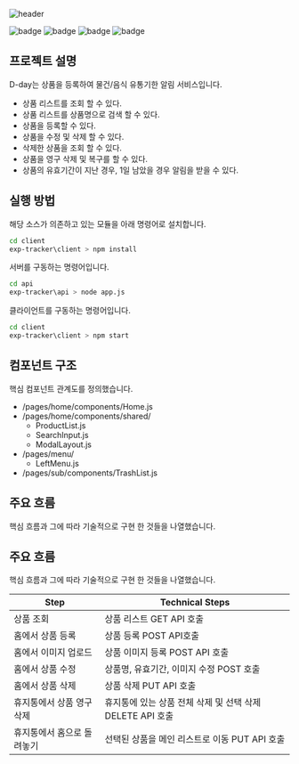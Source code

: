 ![header](https://capsule-render.vercel.app/api?type=wave&color=auto&height=200&section=header&text=D-day%20&fontSize=60)

![badge](https://img.shields.io/badge/MongoDB-47A248?style=flat-square&logo=MongoDB&logoColor=white)
![badge](https://img.shields.io/badge/Node.js-339933?style=flat-square&logo=Node.js&logoColor=white)
![badge](https://img.shields.io/badge/React-61DAFB?style=flat-square&logo=react&logoColor=white)
![badge](https://img.shields.io/badge/React%20Router-CA4245?style=flat-square&logo=React%20Router&logoColor=white)

## 프로젝트 설명

D-day는 상품을 등록하여 물건/음식 유통기한 알림 서비스입니다.
- 상품 리스트를 조회 할 수 있다.
- 상품 리스트를 상품명으로 검색 할 수 있다.
- 상품을 등록할 수 있다.
- 상품을 수정 및 삭제 할 수 있다.
- 삭제한 상품을 조회 할 수 있다.
- 상품을 영구 삭제 및 복구를 할 수 있다.
- 상품의 유효기간이 지난 경우, 1일 남았을 경우 알림을 받을 수 있다.

## 실행 방법

해당 소스가 의존하고 있는 모듈을 아래 명령어로 설치합니다.
```sh
cd client
exp-tracker\client > npm install
```
서버를 구동하는 명령어입니다.
```sh
cd api
exp-tracker\api > node app.js
```
클라이언트를 구동하는 명령어입니다.
```sh
cd client
exp-tracker\client > npm start
```

## 컴포넌트 구조

핵심 컴포넌트 관계도를 정의했습니다.

- /pages/home/components/Home.js
- /pages/home/components/shared/
  - ProductList.js
  - SearchInput.js
  - ModalLayout.js
- /pages/menu/
  - LeftMenu.js
- /pages/sub/components/TrashList.js

## 주요 흐름

핵심 흐름과 그에 따라 기술적으로 구현 한 것들을 나열했습니다.

## 주요 흐름

핵심 흐름과 그에 따라 기술적으로 구현 한 것들을 나열했습니다.

| Step | Technical Steps |
| ------ | ------ |
| 상품 조회 | 상품 리스트 GET API 호출 |
| 홈에서 상품 등록 | 상품 등록 POST API호출 |
| 홈에서 이미지 업로드 | 상품 이미지 등록 POST API 호출 |
| 홈에서 상품 수정 | 상품명, 유효기간, 이미지 수정 POST 호출 |
| 홈에서 상품 삭제 | 상품 삭제 PUT API 호출 |
| 휴지통에서 상품 영구 삭제  | 휴지통에 있는 상품 전체 삭제 및 선택 삭제 DELETE API 호출 |
| 휴지통에서 홈으로 돌려놓기 | 선택된 상품을 메인 리스트로 이동 PUT API 호출 |




